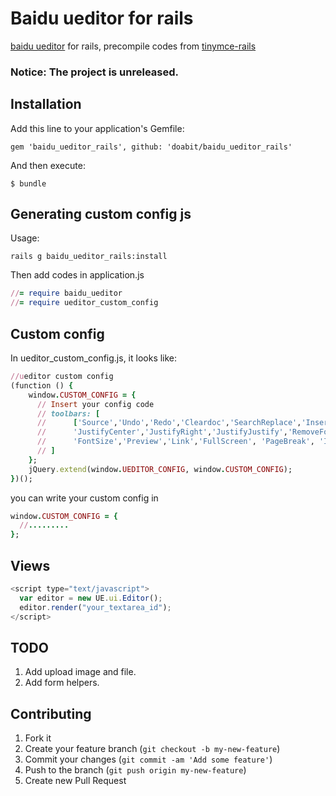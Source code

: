# Baidu ueditor for rails

[baidu ueditor][1] for rails, precompile codes from [tinymce-rails][2]

  [1]: http://ueditor.baidu.com/website/
  [2]: https://github.com/spohlenz/tinymce-rails

### Notice: The project is unreleased.

## Installation

Add this line to your application's Gemfile:

    gem 'baidu_ueditor_rails', github: 'doabit/baidu_ueditor_rails'

And then execute:

    $ bundle


## Generating custom config js

Usage:


    rails g baidu_ueditor_rails:install


Then add codes in application.js


```ruby
//= require baidu_ueditor
//= require ueditor_custom_config
```

## Custom config

In ueditor_custom_config.js, it looks like:

```ruby
//ueditor custom config
(function () {
    window.CUSTOM_CONFIG = {
      // Insert your config code
      // toolbars: [
      //      ['Source','Undo','Redo','Cleardoc','SearchReplace','InsertImage','WordImage','Bold','ForeColor','JustifyLeft',
      //      'JustifyCenter','JustifyRight','JustifyJustify','RemoveFormat','FormatMatch','AutoTypeSet','PastePlain',
      //      'FontSize','Preview','Link','FullScreen', 'PageBreak', 'InsertTable','Attachment','InsertVideo']
      // ]
    };
    jQuery.extend(window.UEDITOR_CONFIG, window.CUSTOM_CONFIG);
})();
```

you can write your custom config in

```ruby
window.CUSTOM_CONFIG = {
  //.........
};
```

## Views

```javascript
<script type="text/javascript">
  var editor = new UE.ui.Editor();
  editor.render("your_textarea_id");
</script>
```

## TODO

1. Add upload image and file.
2. Add form helpers.


## Contributing

1. Fork it
2. Create your feature branch (`git checkout -b my-new-feature`)
3. Commit your changes (`git commit -am 'Add some feature'`)
4. Push to the branch (`git push origin my-new-feature`)
5. Create new Pull Request
